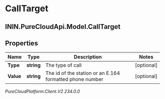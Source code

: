 # CallTarget

## ININ.PureCloudApi.Model.CallTarget

## Properties

|Name | Type | Description | Notes|
|------------ | ------------- | ------------- | -------------|
| **Type** | **string** | The type of call | [optional] |
| **Value** | **string** | The id of the station or an E.164 formatted phone number | [optional] |



_PureCloudPlatform.Client.V2 234.0.0_
